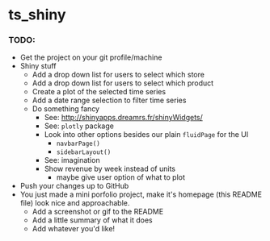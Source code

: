# ts_shiny

### TODO:

* Get the project on your git profile/machine
* Shiny stuff
  * Add a drop down list for users to select which store
  * Add a drop down list for users to select which product
  * Create a plot of the selected time series
  * Add a date range selection to filter time series
  * Do something fancy
    * See: http://shinyapps.dreamrs.fr/shinyWidgets/
    * See: `plotly` package
    * Look into other options besides our plain `fluidPage` for the UI
      * `navbarPage()`
      * `sidebarLayout()`
    * See: imagination
    * Show revenue by week instead of units
      * maybe give user option of what to plot
* Push your changes up to GitHub
* You just made a mini porfolio project, make it's homepage (this README file) look nice and approachable.
  * Add a screenshot or gif to the README
  * Add a little summary of what it does
  * Add whatever you'd like!
  

